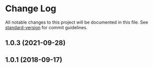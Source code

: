 # Change Log

All notable changes to this project will be documented in this file. See [standard-version](https://github.com/conventional-changelog/standard-version) for commit guidelines.

<a name="1.0.3"></a>
## 1.0.3 (2021-09-28)



<a name="1.0.1"></a>
## 1.0.1 (2018-09-17)
